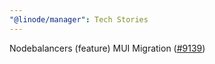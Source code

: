 ```yaml
---
"@linode/manager": Tech Stories
---
```


Nodebalancers (feature) MUI Migration ([#9139](https://github.com/linode/manager/pull/9139))
